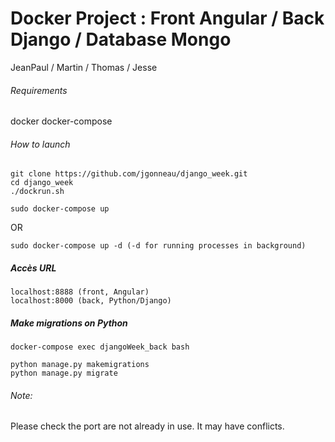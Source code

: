 # Docker Project : Front Angular / Back Django / Database Mongo 

JeanPaul / Martin / Thomas / Jesse

###### Requirements
docker
docker-compose


###### How to launch

```
git clone https://github.com/jgonneau/django_week.git
cd django_week
./dockrun.sh
```

```
sudo docker-compose up 
```
OR
```
sudo docker-compose up -d (-d for running processes in background)
```

##### Accès URL
```
localhost:8888 (front, Angular)
localhost:8000 (back, Python/Django)
```

##### Make migrations on Python
```
docker-compose exec djangoWeek_back bash

python manage.py makemigrations
python manage.py migrate
```


###### Note:
Please check the port are not already in use. It may have conflicts.

